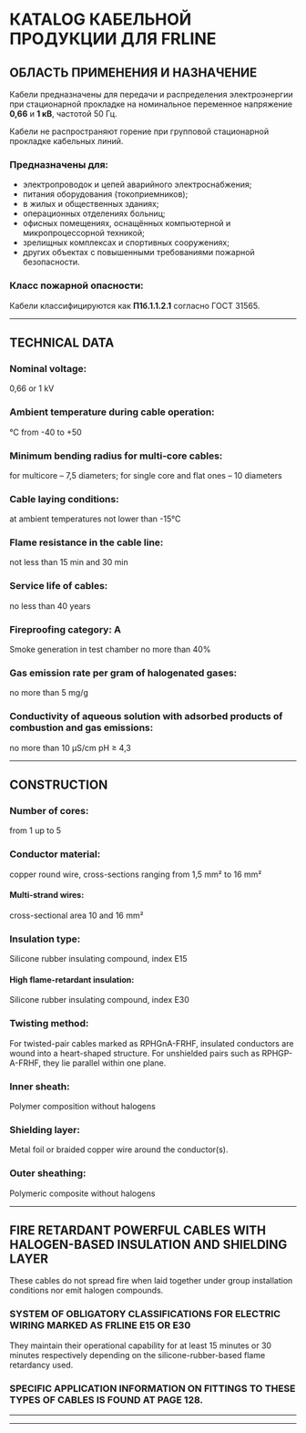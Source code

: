 # КATALOG КАБЕЛЬНОЙ ПРОДУКЦИИ ДЛЯ FRLINE

## ОБЛАСТЬ ПРИМЕНЕНИЯ И НАЗНА́ЧЕНИЕ

Кабели предназначены для передачи и распределения электроэнергии при стационарной прокладке на номинальное переменное напряжение **0,66** и **1 кВ**, частотой 50 Гц.

Кабели не распространяют горение при групповой стационарной прокладке кабельных линий.

### Предназначены для:

* электропроводок и цепей аварийного электроснабжения;
* питания оборудования (токоприемников);
* в жилых и общественных зданиях;
* операционных отделениях больниц;
* офисных помещениях, оснащённых компьютерной и микропроцессорной техникой;
* зрелищных комплексах и спортивных сооружениях;
* других объектах с повышенными требованиями пожарной безопасности.

### Класс пожарной опасности:  
Кабели классифицируются как **П1б.1.1.2.1** согласно ГОСТ 31565.

---

## TECHNICAL DATA

### Nominal voltage: 
0,66 or 1 kV  

### Ambient temperature during cable operation: 
°C from -40 to +50 

### Minimum bending radius for multi-core cables: 
for multicore – 7,5 diameters; for single core and flat ones – 10 diameters 

### Cable laying conditions: 
at ambient temperatures not lower than -15°C 

### Flame resistance in the cable line: 
not less than 15 min and 30 min 

### Service life of cables: 
no less than 40 years 

### Fireproofing category: A  
Smoke generation in test chamber no more than 40% 

### Gas emission rate per gram of halogenated gases: 
no more than 5 mg/g 

### Conductivity of aqueous solution with adsorbed products of combustion and gas emissions: 
no more than 10 μS/cm pH ≥ 4,3 

---

## CONSTRUCTION

### Number of cores: 
from 1 up to 5 

### Conductor material: 
copper round wire, cross-sections ranging from 1,5 mm² to 16 mm² 

#### Multi-strand wires: 
cross-sectional area 10 and 16 mm² 

### Insulation type: 
Silicone rubber insulating compound, index E15 

#### High flame-retardant insulation: 
Silicone rubber insulating compound, index E30 

### Twisting method: 
For twisted-pair cables marked as RPHGnA-FRHF, insulated conductors are wound into a heart-shaped structure. For unshielded pairs such as RPHGP-A-FRHF, they lie parallel within one plane. 

### Inner sheath: 
Polymer composition without halogens 

### Shielding layer: 
Metal foil or braided copper wire around the conductor(s). 

### Outer sheathing: 
Polymeric composite without halogens 

---

## FIRE RETARDANT POWERFUL CABLES WITH HALOGEN-BASED INSULATION AND SHIELDING LAYER

These cables do not spread fire when laid together under group installation conditions nor emit halogen compounds.

### SYSTEM OF OBLIGATORY CLASSIFICATIONS FOR ELECTRIC WIRING MARKED AS FRLINE E15 OR E30

They maintain their operational capability for at least 15 minutes or 30 minutes respectively depending on the silicone-rubber-based flame retardancy used. 

### SPECIFIC APPLICATION INFORMATION ON FITTINGS TO THESE TYPES OF CABLES IS FOUND AT PAGE 128. 

---
<HR>
